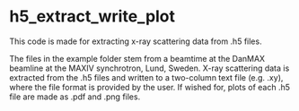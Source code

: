 # h5_extract_write_plot
This code is made for extracting x-ray scattering data from .h5 files.

The files in the example folder stem from a beamtime at the DanMAX beamline
at the MAXIV synchrotron, Lund, Sweden.
X-ray scattering data is extracted from the .h5 files and written to a
two-column text file (e.g. .xy), where the file format is provided by the user.
If wished for, plots of each .h5 file are made as .pdf and .png files.

